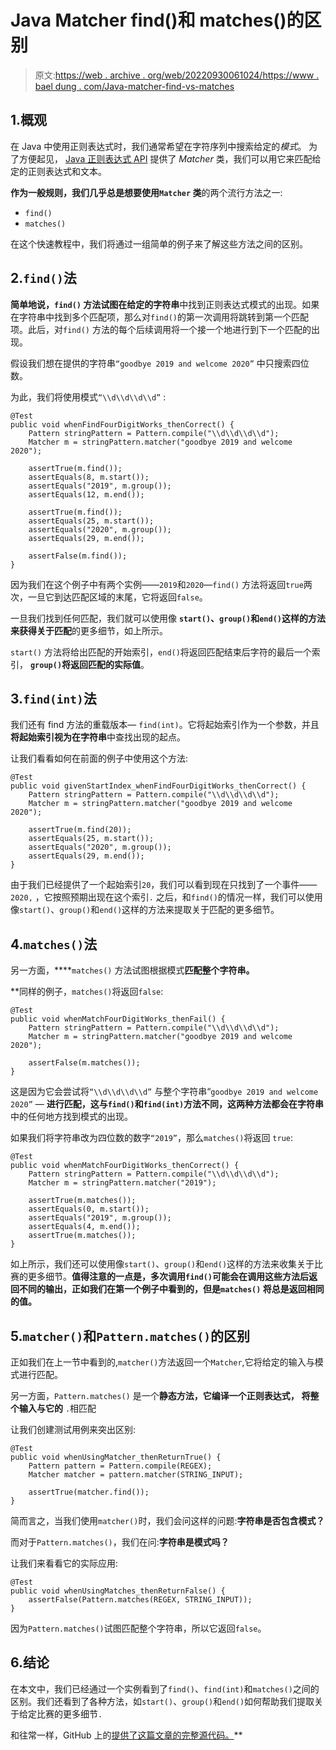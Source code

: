 # Java Matcher find()和 matches()的区别

> 原文:[https://web . archive . org/web/20220930061024/https://www . bael dung . com/Java-matcher-find-vs-matches](https://web.archive.org/web/20220930061024/https://www.baeldung.com/java-matcher-find-vs-matches)

## 1.概观

在 Java 中使用正则表达式时，我们通常希望在字符序列中搜索给定的*模式*。 为了方便起见， [Java 正则表达式 API](/web/20221206190645/https://www.baeldung.com/regular-expressions-java) 提供了 *Matcher* 类，我们可以用它来匹配给定的正则表达式和文本。

**作为一般规则，我们几乎总是想要使用`Matcher` 类**的两个流行方法之一:

*   `find()`
*   `matches()`

在这个快速教程中，我们将通过一组简单的例子来了解这些方法之间的区别。

## 2.`find()`法

**简单地说，`find()` 方法试图在给定的字符串**中找到正则表达式模式的出现。如果在字符串中找到多个匹配项，那么对`find()`的第一次调用将跳转到第一个匹配项。此后，对`find()` 方法的每个后续调用将一个接一个地进行到下一个匹配的出现。

假设我们想在提供的字符串`“goodbye 2019 and welcome 2020”` 中只搜索四位数。

为此，我们将使用模式`“\\d\\d\\d\\d”` :

```
@Test
public void whenFindFourDigitWorks_thenCorrect() {
    Pattern stringPattern = Pattern.compile("\\d\\d\\d\\d");
    Matcher m = stringPattern.matcher("goodbye 2019 and welcome 2020");

    assertTrue(m.find());
    assertEquals(8, m.start());
    assertEquals("2019", m.group());
    assertEquals(12, m.end());

    assertTrue(m.find());
    assertEquals(25, m.start());
    assertEquals("2020", m.group());
    assertEquals(29, m.end());

    assertFalse(m.find());
}
```

因为我们在这个例子中有两个实例——`2019`和`2020`—`find()` 方法将返回`true`两次，一旦它到达匹配区域的末尾，它将返回`false`。

一旦我们找到任何匹配，我们就可以使用像 **`start()`、`group()`和`end()`这样的方法来获得关于匹配**的更多细节，如上所示。

`start()` 方法将给出匹配的开始索引，`end()`将返回匹配结束后字符的最后一个索引， **`group()`将返回匹配的实际值**。

## 3.`find(int)`法

我们还有 find 方法的重载版本— `find(int)`。它将起始索引作为一个参数，并且**将起始索引视为在字符串**中查找出现的起点。

让我们看看如何在前面的例子中使用这个方法:

```
@Test
public void givenStartIndex_whenFindFourDigitWorks_thenCorrect() {
    Pattern stringPattern = Pattern.compile("\\d\\d\\d\\d");
    Matcher m = stringPattern.matcher("goodbye 2019 and welcome 2020");

    assertTrue(m.find(20));
    assertEquals(25, m.start());
    assertEquals("2020", m.group());
    assertEquals(29, m.end());  
}
```

由于我们已经提供了一个起始索引`20`，我们可以看到现在只找到了一个事件——`2020,` ，它按照预期出现在这个索引`.` 之后，和`find()`的情况一样，我们可以使用像`start()`、`group()`和`end()`这样的方法来提取关于匹配的更多细节。

## 4.`matches()`法

另一方面，****`matches()` 方法试图根据模式**匹配整个字符串。**

 **同样的例子，`matches()`将返回`false`:

```
@Test
public void whenMatchFourDigitWorks_thenFail() {
    Pattern stringPattern = Pattern.compile("\\d\\d\\d\\d");
    Matcher m = stringPattern.matcher("goodbye 2019 and welcome 2020");

    assertFalse(m.matches());
} 
```

这是因为它会尝试将`“\\d\\d\\d\\d”` 与整个字符串“`goodbye 2019 and welcome 2020”` — **进行匹配，这与`find()`和`find(int)`方法不同，这两种方法都会在字符串**中的任何地方找到模式的出现。

如果我们将字符串改为四位数的数字`“2019”`，那么`matches()`将返回 `true`:

```
@Test
public void whenMatchFourDigitWorks_thenCorrect() {
    Pattern stringPattern = Pattern.compile("\\d\\d\\d\\d");
    Matcher m = stringPattern.matcher("2019");

    assertTrue(m.matches());
    assertEquals(0, m.start());
    assertEquals("2019", m.group());
    assertEquals(4, m.end());
    assertTrue(m.matches());
}
```

如上所示，我们还可以使用像`start()`、`group()`和`end()`这样的方法来收集关于比赛的更多细节。**值得注意的一点是，多次调用`find()`可能会在调用这些方法后返回不同的输出，正如我们在第一个例子中看到的，但是`matches()` 将总是返回相同的值。**

## 5.`matcher()`和`Pattern.matches()`的区别

正如我们在上一节中看到的,`matcher()`方法返回一个`Matcher`,它将给定的输入与模式进行匹配。

另一方面，`Pattern.matches()` 是一个**静态方法，它编译一个正则表达式，** **将整个输入与它的** `.`相匹配

让我们创建测试用例来突出区别:

```
@Test
public void whenUsingMatcher_thenReturnTrue() {
    Pattern pattern = Pattern.compile(REGEX);
    Matcher matcher = pattern.matcher(STRING_INPUT);

    assertTrue(matcher.find());
}
```

简而言之，当我们使用`matcher()`时，我们会问这样的问题:**字符串是否包含模式？**

而对于`Pattern.matches()`，我们在问:**字符串是模式吗？**

让我们来看看它的实际应用:

```
@Test
public void whenUsingMatches_thenReturnFalse() {
    assertFalse(Pattern.matches(REGEX, STRING_INPUT));
}
```

因为`Pattern.matches()`试图匹配整个字符串，所以它返回`false`。

## 6.结论

在本文中，我们已经通过一个实例看到了`find()`、`find(int)`和`matches()`之间的区别。我们还看到了各种方法，如`start()`、`group()`和`end()`如何帮助我们提取关于给定比赛的更多细节`.`

和往常一样，GitHub 上的[提供了这篇文章的完整源代码。](https://web.archive.org/web/20221206190645/https://github.com/eugenp/tutorials/tree/master/core-java-modules/core-java-regex)**